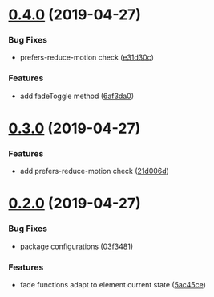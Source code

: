 # [0.4.0](https://github.com/matteobad/vanilla-fade/compare/v0.3.0...v0.4.0) (2019-04-27)


### Bug Fixes

* prefers-reduce-motion check ([e31d30c](https://github.com/matteobad/vanilla-fade/commit/e31d30c))


### Features

* add fadeToggle method ([6af3da0](https://github.com/matteobad/vanilla-fade/commit/6af3da0))

# [0.3.0](https://github.com/matteobad/vanilla-fade/compare/v0.2.0...v0.3.0) (2019-04-27)


### Features

* add prefers-reduce-motion check ([21d006d](https://github.com/matteobad/vanilla-fade/commit/21d006d))

# [0.2.0](https://github.com/matteobad/vanilla-fade/compare/v0.1.1...v0.2.0) (2019-04-27)


### Bug Fixes

* package configurations ([03f3481](https://github.com/matteobad/vanilla-fade/commit/03f3481))


### Features

* fade functions adapt to element current state ([5ac45ce](https://github.com/matteobad/vanilla-fade/commit/5ac45ce))
